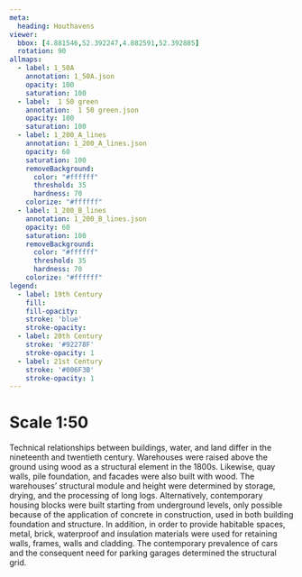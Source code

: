 ```yaml
---
meta:
  heading: Houthavens
viewer:
  bbox: [4.881546,52.392247,4.882591,52.392885]
  rotation: 90
allmaps:
  - label: 1_50A
    annotation: 1_50A.json
    opacity: 100
    saturation: 100
  - label:  1 50 green
    annotation:  1 50 green.json
    opacity: 100
    saturation: 100
  - label: 1_200_A_lines
    annotation: 1_200_A_lines.json
    opacity: 60
    saturation: 100
    removeBackground:
      color: "#ffffff"
      threshold: 35
      hardness: 70
    colorize: "#ffffff"
  - label: 1_200_B_lines
    annotation: 1_200_B_lines.json
    opacity: 60
    saturation: 100
    removeBackground:
      color: "#ffffff"
      threshold: 35
      hardness: 70
    colorize: "#ffffff" 
legend:
  - label: 19th Century
    fill:
    fill-opacity:
    stroke: 'blue'
    stroke-opacity:
  - label: 20th Century
    stroke: '#92278F'
    stroke-opacity: 1
  - label: 21st Century
    stroke: '#006F3B'
    stroke-opacity: 1
---
```

# Scale 1:50

Technical relationships between buildings, water, and land differ in the nineteenth and twentieth century. Warehouses were raised above the ground using wood as a structural element in the 1800s. Likewise, quay walls, pile foundation, and facades were also built with wood. The warehouses’ structural module and height were determined by storage, drying, and the processing of long logs. Alternatively, contemporary housing blocks were built starting from underground levels, only possible because of the application of concrete in construction, used in both building foundation and structure. In addition, in order to provide habitable spaces, metal, brick, waterproof and insulation materials were used for retaining walls, frames, walls and cladding. The contemporary prevalence of cars and the consequent need for parking garages determined the structural grid.
